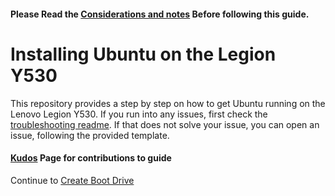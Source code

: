 #### Please Read the [Considerations and notes](Sections/Considerations.md) Before following this guide.

# Installing Ubuntu on the Legion Y530

This repository provides a step by step on how to get Ubuntu running on the Lenovo Legion Y530. If you run into any issues, first check the [troubleshooting readme](Sections/Troubleshooting.md). If that does not solve your issue, you can open an issue, following the provided template.

#### [Kudos](Sections/Kudos.md) Page for contributions to guide

Continue to [Create Boot Drive](Sections/CreateBootDrive.md)
